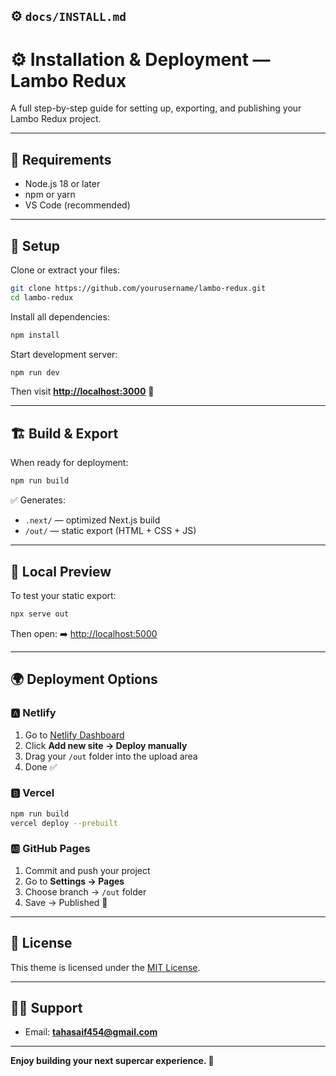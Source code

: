 ## ⚙️ `docs/INSTALL.md`

# ⚙️ Installation & Deployment — Lambo Redux

A full step-by-step guide for setting up, exporting, and publishing your Lambo Redux project.

---

## 🧰 Requirements
- Node.js 18 or later  
- npm or yarn  
- VS Code (recommended)

---

## 🔧 Setup

Clone or extract your files:
```bash
git clone https://github.com/yourusername/lambo-redux.git
cd lambo-redux
````

Install all dependencies:

```bash
npm install
```

Start development server:

```bash
npm run dev
```

Then visit **[http://localhost:3000](http://localhost:3000)** 🚀

---

## 🏗️ Build & Export

When ready for deployment:

```bash
npm run build
```

✅ Generates:

* `.next/` — optimized Next.js build
* `/out/` — static export (HTML + CSS + JS)

---

## 🧪 Local Preview

To test your static export:

```bash
npx serve out
```

Then open:
➡️ [http://localhost:5000](http://localhost:5000)

---

## 🌍 Deployment Options

### 🅰️ Netlify

1. Go to [Netlify Dashboard](https://app.netlify.com)
2. Click **Add new site → Deploy manually**
3. Drag your `/out` folder into the upload area
4. Done ✅

### 🅱️ Vercel

```bash
npm run build
vercel deploy --prebuilt
```

### 🆎 GitHub Pages

1. Commit and push your project
2. Go to **Settings → Pages**
3. Choose branch → `/out` folder
4. Save → Published 🎉

---

## 🧾 License

This theme is licensed under the [MIT License](./LICENSE.md).

---

## 🧑‍💻 Support

* Email: **[tahasaif454@gmail.com](mailto:taha.saif.dev@gmail.com)**
---

**Enjoy building your next supercar experience. 🏁**

```

